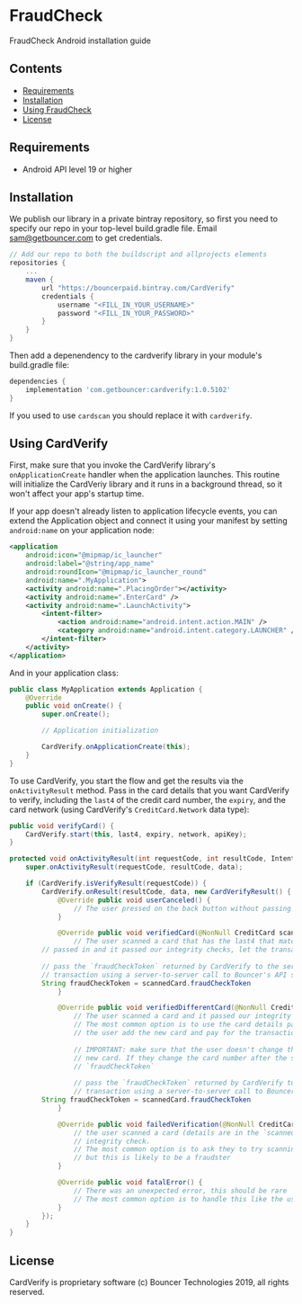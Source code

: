 # FraudCheck

FraudCheck Android installation guide

## Contents

* [Requirements](#requirements)
* [Installation](#installation)
* [Using FraudCheck](#using-fraudcheck)
* [License](#license)

## Requirements

* Android API level 19 or higher

## Installation

We publish our library in a private bintray repository, so first you need to specify our repo in your top-level build.gradle file. Email sam@getbouncer.com to get credentials.

```gradle
// Add our repo to both the buildscript and allprojects elements
repositories {
    ...
    maven {
        url "https://bouncerpaid.bintray.com/CardVerify"
        credentials {
            username "<FILL_IN_YOUR_USERNAME>"
            password "<FILL_IN_YOUR_PASSWORD>"
        }
    }
}
````

Then add a depenendency to the cardverify library in your module's
build.gradle file:

```gradle
dependencies {
    implementation 'com.getbouncer:cardverify:1.0.5102'
}
```

If you used to use `cardscan` you should replace it with `cardverify`.

## Using CardVerify

First, make sure that you invoke the CardVerify library's `onApplicationCreate` 
handler when the application launches. This routine will initialize the
CardVeriy library and it runs in a background thread, so it won't affect your
app's startup time.

If your app doesn't already listen to application lifecycle events,
you can extend the Application object and connect it using your
manifest by setting `android:name` on your application node:

```xml
<application
    android:icon="@mipmap/ic_launcher"
    android:label="@string/app_name"
    android:roundIcon="@mipmap/ic_launcher_round"
    android:name=".MyApplication">
    <activity android:name=".PlacingOrder"></activity>
    <activity android:name=".EnterCard" />
    <activity android:name=".LaunchActivity">
        <intent-filter>
            <action android:name="android.intent.action.MAIN" />
            <category android:name="android.intent.category.LAUNCHER" />
        </intent-filter>
    </activity>
</application>
```

And in your application class:

```java
public class MyApplication extends Application {
    @Override
    public void onCreate() {
        super.onCreate();

        // Application initialization

        CardVerify.onApplicationCreate(this);
    }
}
```

To use CardVerify, you start the flow and get the results via the
`onActivityResult` method. Pass in the card details that you want
CardVerify to verify, including the `last4` of the credit card number,
the `expiry`, and the card network (using CardVerify's
`CreditCard.Network` data type):

```java
public void verifyCard() {
    CardVerify.start(this, last4, expiry, network, apiKey);
}

protected void onActivityResult(int requestCode, int resultCode, Intent data) {
    super.onActivityResult(requestCode, resultCode, data);

    if (CardVerify.isVerifyResult(requestCode)) {
        CardVerify.onResult(resultCode, data, new CardVerifyResult() {
            @Override public void userCanceled() {
                // The user pressed on the back button without passing the challenge
            }

            @Override public void verifiedCard(@NonNull CreditCard scannedCard) {
                // The user scanned a card that has the last4 that matches the last4 that you
		// passed in and it passed our integrity checks, let the transaction proceed
		
		// pass the `fraudCheckToken` returned by CardVerify to the server to double check the
		// transaction using a server-to-server call to Bouncer's API server
		String fraudCheckToken = scannedCard.fraudCheckToken
            }

            @Override public void verifiedDifferentCard(@NonNull CreditCard scannedCard) {
                // The user scanned a card and it passed our integrity checks, but the last4 didn't match.
                // The most common option is to use the card details passed back via `scannedCard` to let
                // the user add the new card and pay for the transaction using it.
   
                // IMPORTANT: make sure that the user doesn't change the card number when they add the
                // new card. If they change the card number after the scan, it will invalidate the
                // `fraudCheckToken`
   
                // pass the `fraudCheckToken` returned by CardVerify to the server to double check the
                // transaction using a server-to-server call to Bouncer's API server
		String fraudCheckToken = scannedCard.fraudCheckToken
            }

            @Override public void failedVerification(@NonNull CreditCard scannedCard) {
                // the user scanned a card (details are in the `scannedCard` object) but it failed our
                // integrity check.
                // The most common option is to ask they to try scanning again or to try a different card
                // but this is likely to be a fraudster
            }

            @Override public void fatalError() {
                // There was an unexpected error, this should be rare
                // The most common option is to handle this like the user pressed the "back" button
            }
        });
    }
}
```

## License

CardVerify is proprietary software (c) Bouncer Technologies 2019, all rights reserved.
